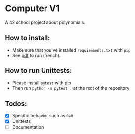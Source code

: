 Computer V1
===========

A 42 school project about polynomials.


How to install:
-------------

- Make sure that you've installed `requirements.txt` with `pip`
- See [pdf](computorv1.fr.pdf) to run (french).


How to run Unittests:
--------------------

- Please install `pytest` with pip
- Then run `python -m pytest .` at the root of the repository

Todos:
------

- [x] Specific behavior such as `0=0`
- [x] Unittests
- [ ] Documentation
